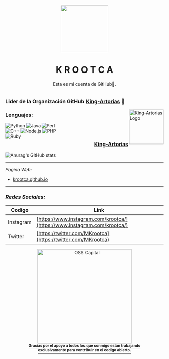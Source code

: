 <p align="center">
  <img width="150px" src="https://avatars.githubusercontent.com/u/63897401?v=4">
</p>

<h1 align="center">K R O O T C A</h1>

<p align="center">Esta es mi cuenta de GitHub🏴.</p>

<p align="center">
  <a aria-label="krootca" href="#">
	<img src="https://img.shields.io/badge/krootca-Bievenido%20a%20mi%20GitHub-blueviolet" alt="">
  </a>
</p>

### Lider de la Organización GitHub [King-Artorias](https://github.com/King-Artorias) 🐺

<img src="https://avatars.githubusercontent.com/u/89755140?s=200&v=4" align="right"
     alt="King-Artorias Logo" width="110" height="110">
### Lenguajes:

<img src="https://img.shields.io/badge/Python-100%25-blueviolet" align="left"
     alt="Python">
<img src="https://img.shields.io/badge/Java-60%25-blueviolet" align="left"
     alt="Java">
<img src="https://img.shields.io/badge/Perl-60%25-blueviolet" align="left"
     alt="Perl">
<br>
<img src="https://img.shields.io/badge/C++-100%25-blueviolet" align="left"
     alt="C++">
<img src="https://img.shields.io/badge/Node.js-60%25-blueviolet" align="left"
     alt="Node.js">
<img src="https://img.shields.io/badge/PHP-100%25-blueviolet" align="left"
     alt="PHP">
<br>
<img src="https://img.shields.io/badge/Ruby-40%25-blueviolet" align="left"
     alt="Ruby">

<h3 align="right">	
	<a href="https://github.com/King-Artorias">King-Artorias</a>
</h3>

![Anurag's GitHub stats](https://github-readme-stats.vercel.app/api?username=krootca&show_icons=true&theme=radical)

---------------------------
_Pagina Web:_
- [krootca.github.io](http://krootca.github.io)
---------------------------

### _Redes Sociales:_

| Codigo | Link |
| ------ | ------ |
| Instagram | [https://www.instagram.com/krootca/](https://www.instagram.com/krootca/) |
| Twitter | [https://twitter.com/MKrootca](https://twitter.com/MKrootca) |


<div align="center">
              <a href="https://krootca.github.io/">
			<div>
				<img src="https://github.com/krootca/Ofuscated-Python3/blob/main/logo.gif" width="300" alt="OSS Capital">
			</div>
			<div>
				<sup><b>Gracias por el apoyo a todos los que conmigo están trabajando<br>exclusivamente para contribuir en el codigo abierto.</b></sup>
			</div>
		</a>
                                                                                                                                 </div>

